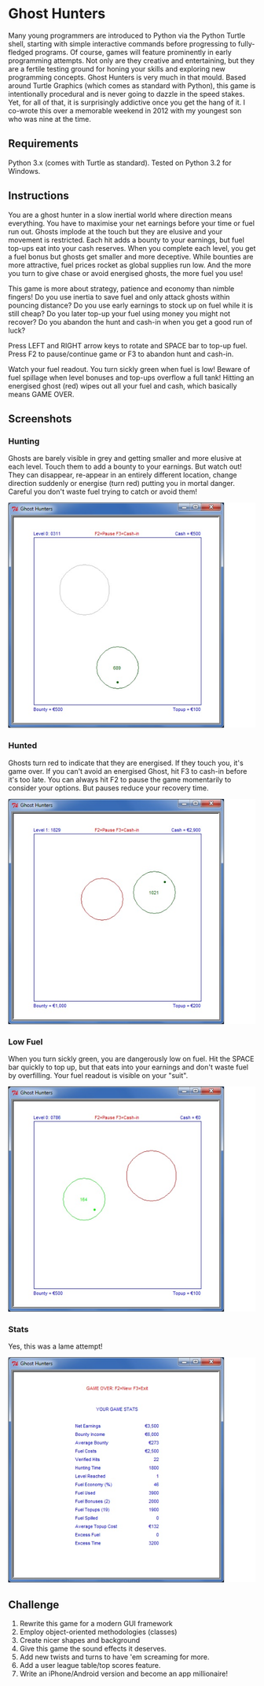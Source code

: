 # Ghost Hunters

Many young programmers are introduced to Python via the Python Turtle shell, starting with simple interactive commands before progressing to fully-fledged programs. Of course, games will feature prominently in early programming attempts. Not only are they creative and entertaining, but they are a fertile testing ground for honing your skills and exploring new programming concepts. Ghost Hunters is very much in that mould. Based around Turtle Graphics (which comes as standard with Python), this game is intentionally procedural and is never going to dazzle in the speed stakes. Yet, for all of that, it is surprisingly addictive once you get the hang of it. I co-wrote this over a memorable weekend in 2012 with my youngest son who was nine at the time.

## Requirements

Python 3.x (comes with Turtle as standard). Tested on Python 3.2 for Windows.

## Instructions

You are a ghost hunter in a slow inertial world where direction means everything.
You have to maximise your net earnings before your time or fuel run out.
Ghosts implode at the touch but they are elusive and your movement is restricted.
Each hit adds a bounty to your earnings, but fuel top-ups eat into your cash reserves.
When you complete each level, you get a fuel bonus but ghosts get smaller and more deceptive.
While bounties are more attractive, fuel prices rocket as global supplies run low.
And the more you turn to give chase or avoid energised ghosts, the more fuel you use!

This game is more about strategy, patience and economy than nimble fingers!
Do you use inertia to save fuel and only attack ghosts within pouncing distance?
Do you use early earnings to stock up on fuel while it is still cheap?
Do you later top-up your fuel using money you might not recover?
Do you abandon the hunt and cash-in when you get a good run of luck?

Press LEFT and RIGHT arrow keys to rotate and SPACE bar to top-up fuel.
Press F2 to pause/continue game or F3 to abandon hunt and cash-in.

Watch your fuel readout. You turn sickly green when fuel is low!
Beware of fuel spillage when level bonuses and top-ups overflow a full tank!
Hitting an energised ghost (red) wipes out all your fuel and cash, which basically
means GAME OVER.

## Screenshots

### Hunting

Ghosts are barely visible in grey and getting smaller and more elusive at each level. Touch them to add a bounty to your earnings. But watch out! They can disappear, re-appear in an entirely different location, change direction suddenly or energise (turn red) putting you in mortal danger. Careful you don't waste fuel trying to catch or avoid them!

![](/Hunting.jpg)

### Hunted

Ghosts turn red to indicate that they are energised. If they touch you, it's game over. If you can't avoid an energised Ghost, hit F3 to cash-in before it's too late. You can always hit F2 to pause the game momentarily to consider your options. But pauses reduce your recovery time.

![](/Hunted.jpg)

### Low Fuel

When you turn sickly green, you are dangerously low on fuel. Hit the SPACE bar quickly to top up, but that eats into your earnings and don't waste fuel by overfilling. Your fuel readout is visible on your "suit". 

![](/LowFuel.jpg)

### Stats

Yes, this was a lame attempt!

![](/Stats.jpg)

## Challenge

1. Rewrite this game for a modern GUI framework
2. Employ object-oriented methodologies (classes)
3. Create nicer shapes and background
4. Give this game the sound effects it deserves.
5. Add new twists and turns to have 'em screaming for more.
6. Add a user league table/top scores feature.
6. Write an iPhone/Android version and become an app millionaire!
